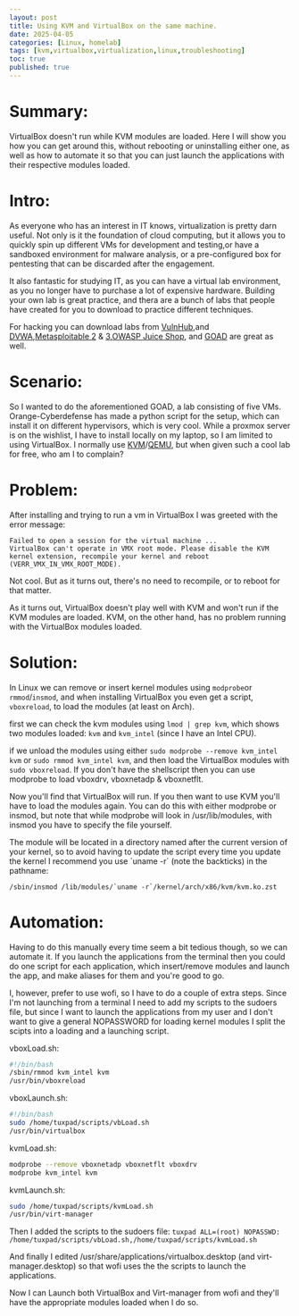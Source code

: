 ```yaml
---
layout: post
title: Using KVM and VirtualBox on the same machine.
date: 2025-04-05
categories: [Linux, homelab]
tags: [kvm,virtualbox,virtualization,linux,troubleshooting]
toc: true
published: true
---
```


# Summary:
VirtualBox doesn't run while KVM modules are loaded. Here I will show you how you can get around this,
without rebooting or uninstalling either one, as well as how to automate it so that you can just launch the applications with their respective modules loaded.
# Intro:
As everyone who has an interest in IT knows, virtualization is pretty darn useful. Not only is it
the foundation of cloud computing, but it allows you to quickly spin up different VMs for development
and testing,or have a sandboxed environment for malware analysis, or a pre-configured box for
pentesting that can be discarded after the engagement.

It also fantastic for studying IT, as you can have a virtual lab environment, as you no longer have
to purchase a lot of expensive hardware. Building your own lab is great practice, and thera are a
bunch of labs that people have created for you to download to practice different techniques.

For hacking you can download labs from [VulnHub](https://www.vulnhub.com/),and [DVWA](https://github.com/digininja/DVWA),[Metasploitable 2](https://docs.rapid7.com/metasploit/metasploitable-2/)
& [3](https://github.com/rapid7/metasploitable3),[OWASP Juice Shop](https://owasp.org/www-project-juice-shop/),
and [GOAD](https://github.com/Orange-Cyberdefense/GOAD) are great as well.
# Scenario:
So I wanted to do the aforementioned GOAD, a lab consisting of five VMs.
Orange-Cyberdefense has made a python script for the setup, which can install it on different hypervisors,
which is very cool. While a proxmox server is on the wishlist, I have to install locally on my laptop, so I am
limited to using VirtualBox. I normally use [KVM](https://linux-kvm.org)/[QEMU](https://www.qemu.org/),
but when given such a cool lab for free, who am I to complain?


# Problem:
After installing and trying to run a vm in VirtualBox I was greeted with the error message:
```
Failed to open a session for the virtual machine ...
VirtualBox can't operate in VMX root mode. Please disable the KVM
kernel extension, recompile your kernel and reboot
(VERR_VMX_IN_VMX_ROOT_MODE).
```

Not cool. But as it turns out, there's no need to recompile, or to reboot for that matter.

As it turns out, VirtualBox doesn't play well with KVM and won't run if the KVM
modules are loaded. KVM, on the other hand, has no problem running with the VirtualBox modules
loaded.

# Solution:
In Linux we can remove  or insert kernel modules using `modprobe`or `rmmod`/`insmod`, and when installing
VirtualBox you even get a script, `vboxreload`, to load the modules (at least on Arch).

first we can check the kvm modules using `lmod | grep kvm`, which shows two modules loaded:
`kvm` and `kvm_intel` (since I have an Intel CPU).

if we unload the modules using either `sudo modprobe --remove kvm_intel kvm` or `sudo rmmod kvm_intel kvm`,
and then load the VirtualBox modules with `sudo vboxreload`.
If you don't have the shellscript then you can use modprobe to load vboxdrv, vboxnetadp & vboxnetflt.

Now you'll find that VirtualBox will run. If you then want to use KVM you'll have to load the modules again. You can do this with either modprobe or insmod, but note that while modprobe will look in
/usr/lib/modules, with insmod you have to specify the file yourself.

The module will be located in a
directory named after the current version of your kernel, so to avoid having to update the script every
time you update the kernel I recommend you use \`uname -r\` (note the backticks) in the pathname:
```
/sbin/insmod /lib/modules/`uname -r`/kernel/arch/x86/kvm/kvm.ko.zst
```

# Automation:
Having to do this manually every time seem a bit tedious though, so we can automate it.
If you launch the applications from the terminal then you could do one script for each application, which
insert/remove modules and launch the app, and make aliases for them and you're good to go.

I, however, prefer to use wofi, so I have to do a couple of extra steps.
Since I'm not launching from a terminal I need to add my scripts to the sudoers file, but since I
want to launch the applications from my user and I don't want to give a general NOPASSWORD for loading
kernel modules I split the scipts into a loading and a launching script.

vboxLoad.sh:
```bash
#!/bin/bash
/sbin/rmmod kvm_intel kvm
/usr/bin/vboxreload
```

vboxLaunch.sh:
```bash
#!/bin/bash
sudo /home/tuxpad/scripts/vbLoad.sh
/usr/bin/virtualbox
```

kvmLoad.sh:
```bash
modprobe --remove vboxnetadp vboxnetflt vboxdrv
modprobe kvm_intel kvm
```

kvmLaunch.sh:
```bash
sudo /home/tuxpad/scripts/kvmLoad.sh
/usr/bin/virt-manager
```
Then I added the scripts to the sudoers file:
`tuxpad ALL=(root) NOPASSWD: /home/tuxpad/scripts/vbLoad.sh,/home/tuxpad/scripts/kvmLoad.sh`

And finally I edited /usr/share/applications/virtualbox.desktop (and virt-manager.desktop) so
that wofi uses the the scripts to launch the applications.

Now I can Launch both VirtualBox and Virt-manager from wofi and they'll have the appropriate modules
loaded when I do so.
